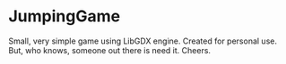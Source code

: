 # JumpingGame
Small, very simple game using LibGDX engine.
Created for personal use.
But, who knows, someone out there is need it.
Cheers.